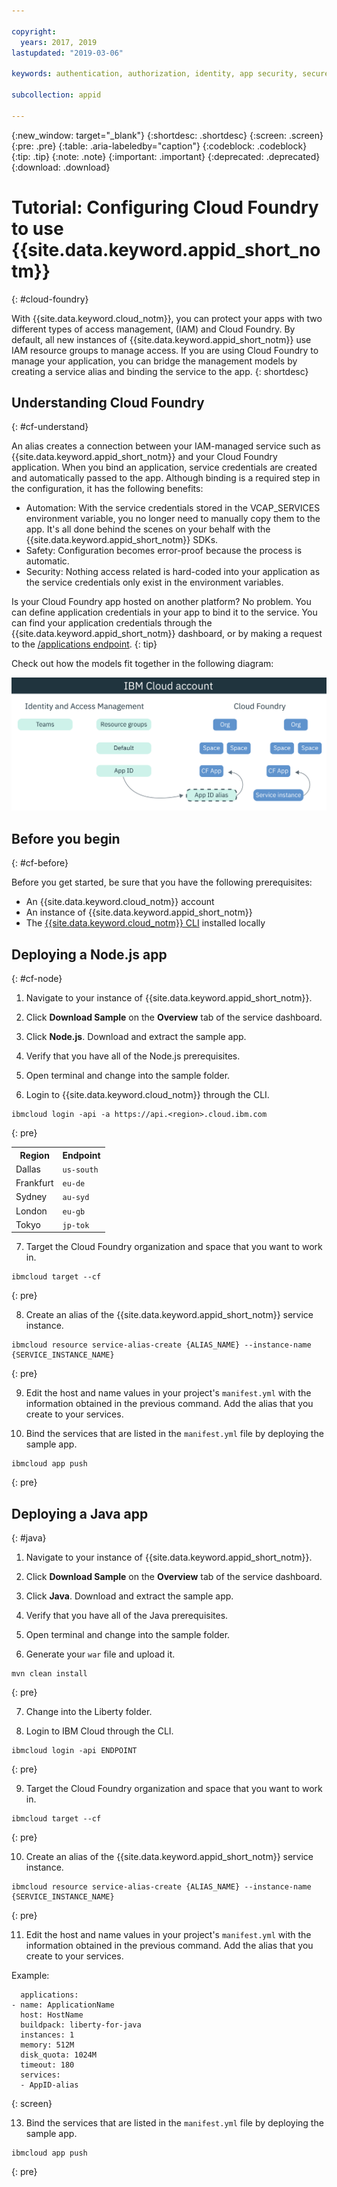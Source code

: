```yaml
---

copyright:
  years: 2017, 2019
lastupdated: "2019-03-06"

keywords: authentication, authorization, identity, app security, secure, development, cloud foundry, access management, iam, java, node.js

subcollection: appid

---
```


{:new_window: target="_blank"}
{:shortdesc: .shortdesc}
{:screen: .screen}
{:pre: .pre}
{:table: .aria-labeledby="caption"}
{:codeblock: .codeblock}
{:tip: .tip}
{:note: .note}
{:important: .important}
{:deprecated: .deprecated}
{:download: .download}


# Tutorial: Configuring Cloud Foundry to use {{site.data.keyword.appid_short_notm}}
{: #cloud-foundry}

With {{site.data.keyword.cloud_notm}}, you can protect your apps with two different types of access management, (IAM) and Cloud Foundry. By default, all new instances of  {{site.data.keyword.appid_short_notm}} use IAM resource groups to manage access. If you are using Cloud Foundry to manage your application, you can bridge the management models by creating a service alias and binding the service to the app.
{: shortdesc}


## Understanding Cloud Foundry
{: #cf-understand}

An alias creates a connection between your IAM-managed service such as {{site.data.keyword.appid_short_notm}} and your Cloud Foundry application. When you bind an application, service credentials are created and automatically passed to the app. Although binding is a required step in the configuration, it has the following benefits:

* Automation: With the service credentials stored in the VCAP_SERVICES environment variable, you no longer need to manually copy them to the app. It's all done behind the scenes on your behalf with the {{site.data.keyword.appid_short_notm}} SDKs.
* Safety: Configuration becomes error-proof because the process is automatic.
* Security: Nothing access related is hard-coded into your application as the service credentials only exist in the environment variables.

Is your Cloud Foundry app hosted on another platform? No problem. You can define application credentials in your app to bind it to the service. You can find your application credentials through the {{site.data.keyword.appid_short_notm}} dashboard, or by making a request to the [/applications endpoint](https://us-south.appid.cloud.ibm.com/swagger-ui/#!/Applications/registerApplication).
{: tip}

Check out how the models fit together in the following diagram:

![Binding a Cloud Foundry app](images/cf-alias.png)

## Before you begin
{: #cf-before}

Before you get started, be sure that you have the following prerequisites:

* An {{site.data.keyword.cloud_notm}} account
* An instance of {{site.data.keyword.appid_short_notm}}
* The [{{site.data.keyword.cloud_notm}} CLI](/docs/cli/reference/ibmcloud?topic=cloud-cli-ibmcloud-cli#ibmcloud-cli) installed locally

## Deploying a Node.js app
{: #cf-node}


1. Navigate to your instance of {{site.data.keyword.appid_short_notm}}.

2. Click **Download Sample** on the **Overview** tab of the service dashboard.

3. Click **Node.js**. Download and extract the sample app.

4. Verify that you have all of the Node.js prerequisites.

5. Open terminal and change into the sample folder.

6. Login to {{site.data.keyword.cloud_notm}} through the CLI.

  ```
  ibmcloud login -api -a https://api.<region>.cloud.ibm.com
  ```
  {: pre}

  <table>
    <tr>
      <th>Region</th>
      <th>Endpoint</th>
    </tr>
    <tr>
      <td>Dallas</td>
      <td><code>us-south</code></td>
    </tr>
    <tr>
      <td>Frankfurt</td>
      <td><code>eu-de</code></td>
    </tr>
    <tr>
      <td>Sydney</td>
      <td><code>au-syd</code></td>
    </tr>
    <tr>
      <td>London</td>
      <td><code>eu-gb</code></td>
    </tr>
    <tr>
      <td>Tokyo</td>
      <td><code>jp-tok</code></td>
    </tr>
  </table>

7. Target the Cloud Foundry organization and space that you want to work in.

  ```
  ibmcloud target --cf
  ```
  {: pre}

8. Create an alias of the {{site.data.keyword.appid_short_notm}} service instance.

  ```
  ibmcloud resource service-alias-create {ALIAS_NAME} --instance-name {SERVICE_INSTANCE_NAME}
  ```
  {: pre}

9. Edit the host and name values in your project's `manifest.yml` with the information obtained in the previous command. Add the alias that you create to your services.

10. Bind the services that are listed in the `manifest.yml` file by deploying the sample app.

  ```
  ibmcloud app push
  ```
  {: pre}

## Deploying a Java app
{: #java}

1. Navigate to your instance of {{site.data.keyword.appid_short_notm}}.

2. Click **Download Sample** on the **Overview** tab of the service dashboard.

3. Click **Java**. Download and extract the sample app.

4. Verify that you have all of the Java prerequisites.

5. Open terminal and change into the sample folder.

6. Generate your `war` file and upload it.

  ```
  mvn clean install
  ```
  {: pre}

7. Change into the Liberty folder.

8. Login to IBM Cloud through the CLI.

  ```
  ibmcloud login -api ENDPOINT
  ```
  {: pre}

9. Target the Cloud Foundry organization and space that you want to work in.

  ```
  ibmcloud target --cf
  ```
  {: pre}

10. Create an alias of the {{site.data.keyword.appid_short_notm}} service instance.

  ```
  ibmcloud resource service-alias-create {ALIAS_NAME} --instance-name {SERVICE_INSTANCE_NAME}
  ```
  {: pre}

11. Edit the host and name values in your project's `manifest.yml` with the information obtained in the previous command. Add the alias that you create to your services.

  Example:
  ```
    applications:
  - name: ApplicationName
    host: HostName
    buildpack: liberty-for-java
    instances: 1
    memory: 512M
    disk_quota: 1024M
    timeout: 180
    services:
    - AppID-alias
  ```
  {: screen}

13. Bind the services that are listed in the `manifest.yml` file by deploying the sample app.

  ```
  ibmcloud app push
  ```
  {: pre}

